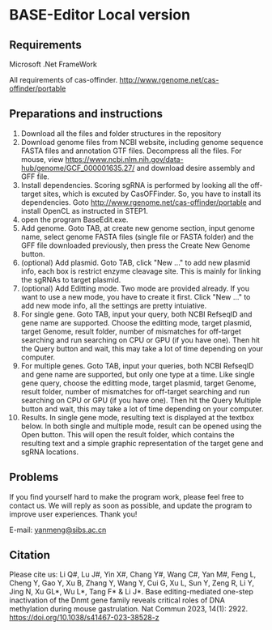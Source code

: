 # BASE-Editor Local version

## Requirements

Microsoft .Net FrameWork

All requirements of cas-offinder. http://www.rgenome.net/cas-offinder/portable

## Preparations and instructions

1. Download all the files and folder structures in the repository
2. Download genome files from NCBI website, including genome sequence FASTA files and annotation GTF files. Decompress all the files. For mouse, view https://www.ncbi.nlm.nih.gov/data-hub/genome/GCF_000001635.27/ and download desire assembly and GFF file.
3. Install dependencies. Scoring sgRNA is performed by looking all the off-target sites, which is excuted by CasOFFinder. So, you have to install its dependencies. Goto http://www.rgenome.net/cas-offinder/portable and install OpenCL as instructed in STEP1.
4. open the program BaseEdit.exe.
5. Add genome. Goto TAB<Genome Editor>, at create new genome section, input genome name, select genome FASTA files (single file or FASTA folder) and the GFF file downloaded previously, then press the Create New Genome button.
6. (optional) Add plasmid. Goto TAB<Plasmid Editor>, click "New ..." to add new plasmid info, each box is restrict enzyme cleavage site. This is mainly for linking the sgRNAs to target plasmid.
7. (optional) Add Editting mode. Two mode are provided already. If you want to use a new mode, you have to create it first. Click "New ..." to add new mode info, all the settings are pretty intuiative.
8. For single gene. Goto TAB<Single Query>, input your query, both NCBI RefseqID and gene name are supported. Choose the editting mode, target plasmid, target Genome, result folder, number of mismatches for off-target searching and run searching on CPU or GPU (if you have one). Then hit the Query button and wait, this may take a lot of time depending on your computer.
9. For multiple genes. Goto TAB<Multiple Query>, input your queries, both NCBI RefseqID and gene name are supported, but only one type at a time. Like single gene query, choose the editting mode, target plasmid, target Genome, result folder, number of mismatches for off-target searching and run searching on CPU or GPU (if you have one). Then hit the Query Multiple button and wait, this may take a lot of time depending on your computer.
10. Results. In single gene mode, resulting text is displayed at the textbox below. In both single and multiple mode, result can be opened using the Open button. This will open the result folder, which contains the resulting text and a simple graphic representation of the target gene and sgRNA locations.

## Problems

If you find yourself hard to make the program work, please feel free to contact us. We will reply as soon as possible, and update the program to improve user experiences. Thank you!

E-mail: yanmeng@sibs.ac.cn

## Citation

Please cite us: Li Q#, Lu J#, Yin X#, Chang Y#, Wang C#, Yan M#, Feng L, Cheng Y, Gao Y, Xu B, Zhang Y, Wang Y, Cui G, Xu L, Sun Y, Zeng R, Li Y, Jing N, Xu GL*, Wu L*, Tang F* & Li J*. Base editing-mediated one-step inactivation of the Dnmt gene family reveals critical roles of DNA methylation during mouse gastrulation. Nat Commun 2023, 14(1): 2922. https://doi.org/10.1038/s41467-023-38528-z

